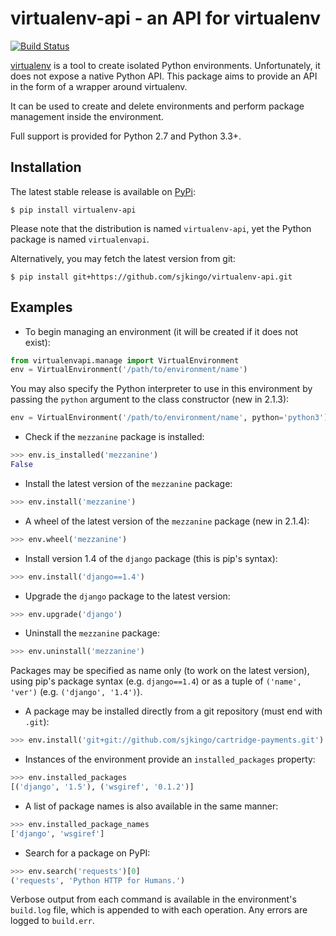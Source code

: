 virtualenv-api - an API for virtualenv
======================================

[![Build Status](https://travis-ci.org/sjkingo/virtualenv-api.svg)](https://travis-ci.org/sjkingo/virtualenv-api)

[virtualenv](http://www.virtualenv.org/) is a tool to create isolated Python
environments.  Unfortunately, it does not expose a native Python API. This
package aims to provide an API in the form of a wrapper around virtualenv.

It can be used to create and delete environments and perform package management
inside the environment.

Full support is provided for Python 2.7 and Python 3.3+.

Installation
------------

The latest stable release is available on [PyPi](https://pypi.python.org/pypi/virtualenv-api):

```
$ pip install virtualenv-api
```

Please note that the distribution is named `virtualenv-api`, yet the Python package
is named `virtualenvapi`.

Alternatively, you may fetch the latest version from git:

```
$ pip install git+https://github.com/sjkingo/virtualenv-api.git
```

Examples
--------

* To begin managing an environment (it will be created if it does not exist):

```python
from virtualenvapi.manage import VirtualEnvironment
env = VirtualEnvironment('/path/to/environment/name')
```

You may also specify the Python interpreter to use in this environment by
passing the `python` argument to the class constructor (new in 2.1.3):

```python
env = VirtualEnvironment('/path/to/environment/name', python='python3')
```

* Check if the `mezzanine` package is installed:

```python
>>> env.is_installed('mezzanine')
False
```

* Install the latest version of the `mezzanine` package:

```python
>>> env.install('mezzanine')
```

* A wheel of the latest version of the `mezzanine` package (new in 2.1.4):

```python
>>> env.wheel('mezzanine')
```

* Install version 1.4 of the `django` package (this is pip's syntax):

```python
>>> env.install('django==1.4')
```

* Upgrade the `django` package to the latest version:

```python
>>> env.upgrade('django')
```

* Uninstall the `mezzanine` package:

```python
>>> env.uninstall('mezzanine')
```

Packages may be specified as name only (to work on the latest version),
using pip's package syntax (e.g. `django==1.4`) or as a tuple of `('name', 'ver')`
(e.g. `('django', '1.4')`).

* A package may be installed directly from a git repository (must end with `.git`):

```python
>>> env.install('git+git://github.com/sjkingo/cartridge-payments.git')
```

* Instances of the environment provide an `installed_packages` property:

```python
>>> env.installed_packages
[('django', '1.5'), ('wsgiref', '0.1.2')]
```

* A list of package names is also available in the same manner:

```python
>>> env.installed_package_names
['django', 'wsgiref']
```

* Search for a package on PyPI:

```python
>>> env.search('requests')[0]
('requests', 'Python HTTP for Humans.')
```

Verbose output from each command is available in the environment's `build.log`
file, which is appended to with each operation. Any errors are logged to `build.err`.
